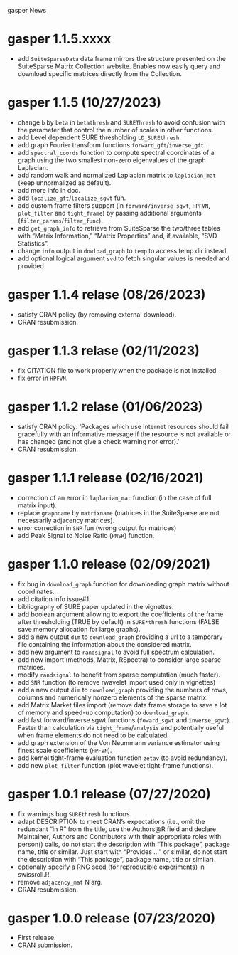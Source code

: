 gasper News

# gasper 1.1.5.xxxx

-   add `SuiteSparseData` data frame mirrors the structure presented on
    the SuiteSparse Matrix Collection website. Enables now easily query
    and download specific matrices directly from the Collection.

# gasper 1.1.5 (10/27/2023)

-   change `b` by `beta` in `betathresh` and `SUREThresh` to avoid
    confusion with the parameter that control the number of scales in
    other functions.
-   add Level dependent SURE thresholding `LD_SUREthresh`.
-   add graph Fourier transform functions `forward_gft`/`inverse_gft`.
-   add `spectral_coords` function to compute spectral coordinates of a
    graph using the two smallest non-zero eigenvalues of the graph
    Laplacian.
-   add random walk and normalized Laplacian matrix to `laplacian_mat`
    (keep unnormalized as default).
-   add more info in doc.
-   add `localize_gft`/`localize_sgwt` fun.
-   add custom frame filters support (in `forward/inverse_sgwt`,
    `HPFVN`, `plot_filter` and `tight_frame`) by passing additional
    arguments (`filter_params`/`filter_func`).
-   add `get_graph_info` to retrieve from SuiteSparse the two/three
    tables with “Matrix Information,” “Matrix Properties” and, if
    available, “SVD Statistics”.
-   change `info` output in `dowload_graph` to `temp` to access temp dir
    instead.
-   add optional logical argument `svd` to fetch singular values is
    needed and provided.

# gasper 1.1.4 relase (08/26/2023)

-   satisfy CRAN policy (by removing external download).
-   CRAN resubmission.

# gasper 1.1.3 relase (02/11/2023)

-   fix CITATION file to work properly when the package is not
    installed.
-   fix error in `HPFVN`.

# gasper 1.1.2 relase (01/06/2023)

-   satisfy CRAN policy: ‘Packages which use Internet resources should
    fail gracefully with an informative message if the resource is not
    available or has changed (and not give a check warning nor error).’
-   CRAN resubmission.

# gasper 1.1.1 release (02/16/2021)

-   correction of an error in `laplacian_mat` function (in the case of
    full matrix input).
-   replace `graphname` by `matrixname` (matrices in the SuiteSparse are
    not necessarily adjacency matrices).
-   error correction in `SNR` fun (wrong output for matrices)
-   add Peak Signal to Noise Ratio (`PNSR`) function.

# gasper 1.1.0 release (02/09/2021)

-   fix bug in `download_graph` function for downloading graph matrix
    without coordinates.
-   add citation info issue#1.
-   bibliography of SURE paper updated in the vignettes.
-   add boolean argument allowing to export the coefficients of the
    frame after thresholding (TRUE by default) in `SURE*thresh`
    functions (FALSE save memory allocation for large graphs).
-   add a new output `dim` to `download_graph` providing a url to a
    temporary file containing the information about the considered
    matrix.
-   add new argument to `randsignal` to avoid full spectrum calculation.
-   add new import (methods, Matrix, RSpectra) to consider large sparse
    matrices.
-   modify `randsignal` to benefit from sparse computation (much
    faster).
-   add `SNR` function (to remove rwavelet import used only in
    vignettes)
-   add a new output `dim` to `download_graph` providing the numbers of
    rows, columns and numerically nonzero elements of the sparse matrix.
-   add Matrix Market files import (remove data.frame storage to save a
    lot of memory and speed-up computation) to `download_graph`.
-   add fast forward/inverse sgwt functions (`foward_sgwt` and
    `inverse_sgwt`). Faster than calculation via
    `tight_frame`/`analysis` and potentially useful when frame elements
    do not need to be calculated.
-   add graph extension of the Von Neummann variance estimator using
    finest scale coefficients (`HPFVN`).
-   add kernel tight-frame evaluation function `zetav` (to avoid
    redundancy).
-   add new `plot_filter` function (plot wavelet tight-frame functions).

# gasper 1.0.1 release (07/27/2020)

-   fix warnings bug `SUREthresh` functions.
-   adapt DESCRIPTION to meet CRAN’s expectations (i.e., omit the
    redundant “in R” from the title, use the Authors@R field and declare
    Maintainer, Authors and Contributors with their appropriate roles
    with person() calls, do not start the description with “This
    package”, package name, title or similar. Just start with “Provides
    …” or similar, do not start the description with “This package”,
    package name, title or similar).
-   optionally specify a RNG seed (for reproducible experiments) in
    swissroll.R.
-   remove `adjacency_mat` N arg.
-   CRAN resubmission.

# gasper 1.0.0 release (07/23/2020)

-   First release.
-   CRAN submission.
